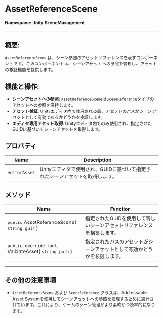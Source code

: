 ﻿# AssetReferenceScene

#### **Namespace**: Unity.SceneManagement
---

## 概要:
`AssetReferenceScene` は、シーン参照のアセットリファレンスを表すコンポーネントです。このコンポーネントは、シーンアセットへの参照を管理し、アセットの検証機能を提供します。

## 機能と操作:
- **シーンアセットへの参照**: `AssetReferenceScene`は`SceneReference`タイプのアセットへの参照を保持します。
- **アセット検証**: Unityエディタ内で使用される際、アセットのパスがシーンアセットとして有効であるかどうかを検証します。
- **エディタ専用アセット取得**: Unityエディタ内でのみ使用され、指定されたGUIDに基づいてシーンアセットを取得します。

## プロパティ
| Name | Description |
|------------------|------|
| `editorAsset` | Unityエディタで使用され、GUIDに基づいて指定されたシーンアセットを取得します。  |

## メソッド
| Name | Function |
|------------------|------|
|  ``public`` AssetReferenceScene( ``string guid`` )  | 指定されたGUIDを使用して新しいシーンアセットリファレンスを構築します。 |
|  ``public override bool`` ValidateAsset( ``string path`` )  | 指定されたパスのアセットがシーンアセットとして有効かどうかを検証します。 |

---
## その他の注意事項
- `AssetReferenceScene` および `SceneReference` クラスは、Addressable Asset Systemを使用してシーンアセットへの参照を管理するために設計されています。これにより、ゲームのシーン管理がより柔軟かつ効率的になります。